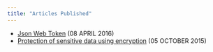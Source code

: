 ```yaml
---
title: "Articles Published"
---
```


- [Json Web Token](https://engineering.facile.it/blog/eng/json-web-tokens/) (08 APRIL 2016)
- [Protection of sensitive data using encryption](https://engineering.facile.it/blog/eng/protection-of-sensitive-data-using-encryption/) (05 OCTOBER 2015)
